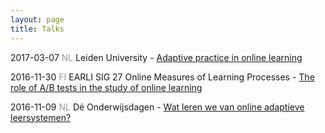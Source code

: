 ```yaml
---
layout: page
title: Talks
---
```


2017-03-07 <font color="#999999">NL</font> Leiden University - <a href="/assets/talks/2017_Lecture_HonoursLeiden.html">Adaptive practice in online learning</a>

2016-11-30 <font color="#999999">FI</font> EARLI SIG 27 Online Measures of Learning Processes - <a href="/assets/talks/2016_Talk_EARLISIG27.html">The role of A/B tests in the study of online learning</a>

2016-11-09 <font color="#999999">NL</font> Dé Onderwijsdagen - <a href="/assets/talks/2016_Talk_Onderwijsdagen.html">Wat leren we van online adaptieve leersystemen?</a>

<!---
https://techinonderwijs.wordpress.com/2016/11/11/wat-kunnen-we-leren-van-adaptieve-leersystemen/
-->